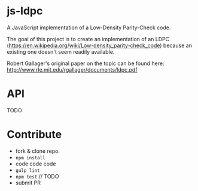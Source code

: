 # js-ldpc
A JavaScript implementation of a Low-Density Parity-Check code.

The goal of this project is to create an implementation of an LDPC (https://en.wikipedia.org/wiki/Low-density_parity-check_code) because an existing one doesn't seem readily available.

Robert Gallager's original paper on the topic can be found here: http://www.rle.mit.edu/rgallager/documents/ldpc.pdf

# API
TODO

# Contribute
* fork & clone repo.
* ```npm install```
* code code code
* ```gulp lint```
* ```npm test``` // TODO
* submit PR
